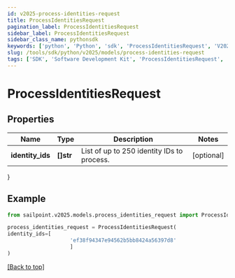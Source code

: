 ```yaml
---
id: v2025-process-identities-request
title: ProcessIdentitiesRequest
pagination_label: ProcessIdentitiesRequest
sidebar_label: ProcessIdentitiesRequest
sidebar_class_name: pythonsdk
keywords: ['python', 'Python', 'sdk', 'ProcessIdentitiesRequest', 'V2025ProcessIdentitiesRequest'] 
slug: /tools/sdk/python/v2025/models/process-identities-request
tags: ['SDK', 'Software Development Kit', 'ProcessIdentitiesRequest', 'V2025ProcessIdentitiesRequest']
---
```


# ProcessIdentitiesRequest


## Properties

Name | Type | Description | Notes
------------ | ------------- | ------------- | -------------
**identity_ids** | **[]str** | List of up to 250 identity IDs to process. | [optional] 
}

## Example

```python
from sailpoint.v2025.models.process_identities_request import ProcessIdentitiesRequest

process_identities_request = ProcessIdentitiesRequest(
identity_ids=[
                    'ef38f94347e94562b5bb8424a56397d8'
                    ]
)

```
[[Back to top]](#) 

